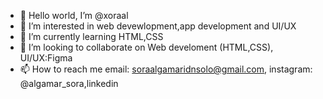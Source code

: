 - 👋 Hello world, I’m @xoraal
- 👀 I’m interested in web devewlopment,app development and UI/UX 
- 🌱 I’m currently learning HTML,CSS
- 💞️ I’m looking to collaborate on Web develoment (HTML,CSS), UI/UX:Figma
- 📫 How to reach me email: soraalgamaridnsolo@gmail.com, instagram: @algamar_sora,linkedin

<!---
xoraal/xoraal is a ✨ special ✨ repository because its `README.md` (this file) appears on your GitHub profile.
You can click the Preview link to take a look at your changes.
--->
